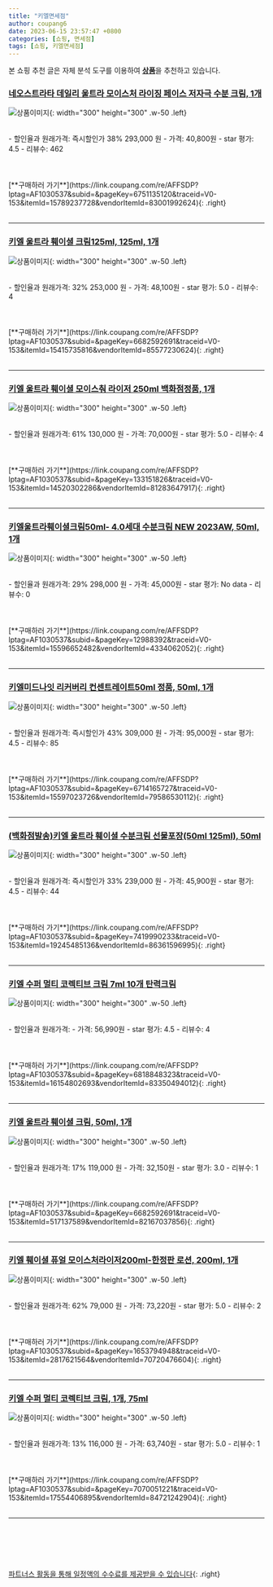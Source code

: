 ```yaml
---
title: "키엘면세점"
author: coupang6
date: 2023-06-15 23:57:47 +0800
categories: [쇼핑, 면세점]
tags: [쇼핑, 키엘면세점]
---
```


본 쇼핑 추천 글은 자체 분석 도구를 이용하여 [**상품**](https://link.coupang.com/a/bao1ui)을 추천하고 있습니다.

### [네오스트라타 데일리 울트라 모이스처 라이징 페이스 저자극 수분 크림, 1개](https://link.coupang.com/re/AFFSDP?lptag=AF1030537&subid=&pageKey=6751135120&traceid=V0-153&itemId=15789237728&vendorItemId=83001992624)

![상품이미지](https://thumbnail8.coupangcdn.com/thumbnails/remote/230x230ex/image/vendor_inventory/cae8/9a12f887d460d794a016299d43f6f22d02664bf53d872a4322ffa5167b20.jpg){: width="300" height="300" .w-50 .left}


<br>
- 할인율과 원래가격: 즉시할인가 38%  293,000   원
- 가격: 40,800원
- star 평가: 4.5
- 리뷰수: 462
<br>
<br>
<br>
<br>
[**구매하러 가기**](https://link.coupang.com/re/AFFSDP?lptag=AF1030537&subid=&pageKey=6751135120&traceid=V0-153&itemId=15789237728&vendorItemId=83001992624){: .right}
<br>
<br>

---

### [키엘 울트라 훼이셜 크림125ml, 125ml, 1개](https://link.coupang.com/re/AFFSDP?lptag=AF1030537&subid=&pageKey=6682592691&traceid=V0-153&itemId=15415735816&vendorItemId=85577230624)

![상품이미지](https://thumbnail9.coupangcdn.com/thumbnails/remote/230x230ex/image/vendor_inventory/56cd/4b544a55cd1c3f2d46fd3cd6334681587fadb1ea033424258b1686fa8f88.jpg){: width="300" height="300" .w-50 .left}


<br>
- 할인율과 원래가격: 32%  253,000   원
- 가격: 48,100원
- star 평가: 5.0
- 리뷰수: 4
<br>
<br>
<br>
<br>
[**구매하러 가기**](https://link.coupang.com/re/AFFSDP?lptag=AF1030537&subid=&pageKey=6682592691&traceid=V0-153&itemId=15415735816&vendorItemId=85577230624){: .right}
<br>
<br>

---

### [키엘 울트라 훼이셜 모이스춰 라이저 250ml 백화점정품, 1개](https://link.coupang.com/re/AFFSDP?lptag=AF1030537&subid=&pageKey=133151826&traceid=V0-153&itemId=14520302286&vendorItemId=81283647917)

![상품이미지](https://thumbnail9.coupangcdn.com/thumbnails/remote/230x230ex/image/vendor_inventory/1faf/cc364930522fc7f711d9a6e028450993109437913da1f0c418c893927308.jpg){: width="300" height="300" .w-50 .left}


<br>
- 할인율과 원래가격: 61%  130,000   원
- 가격: 70,000원
- star 평가: 5.0
- 리뷰수: 4
<br>
<br>
<br>
<br>
[**구매하러 가기**](https://link.coupang.com/re/AFFSDP?lptag=AF1030537&subid=&pageKey=133151826&traceid=V0-153&itemId=14520302286&vendorItemId=81283647917){: .right}
<br>
<br>

---

### [키엘울트라훼이셜크림50ml- 4.0세대 수분크림 NEW 2023AW, 50ml, 1개](https://link.coupang.com/re/AFFSDP?lptag=AF1030537&subid=&pageKey=12988392&traceid=V0-153&itemId=15596652482&vendorItemId=4334062052)

![상품이미지](https://thumbnail7.coupangcdn.com/thumbnails/remote/230x230ex/image/vendor_inventory/images/2019/01/26/21/4/63d7d2e3-127b-4cae-befd-e2a99cc85c3f.jpg){: width="300" height="300" .w-50 .left}


<br>
- 할인율과 원래가격: 29%  298,000   원
- 가격: 45,000원
- star 평가: No data
- 리뷰수: 0
<br>
<br>
<br>
<br>
[**구매하러 가기**](https://link.coupang.com/re/AFFSDP?lptag=AF1030537&subid=&pageKey=12988392&traceid=V0-153&itemId=15596652482&vendorItemId=4334062052){: .right}
<br>
<br>

---

### [키엘미드나잇 리커버리 컨센트레이트50ml 정품, 50ml, 1개](https://link.coupang.com/re/AFFSDP?lptag=AF1030537&subid=&pageKey=6714165727&traceid=V0-153&itemId=15597023726&vendorItemId=79586530112)

![상품이미지](https://thumbnail7.coupangcdn.com/thumbnails/remote/230x230ex/image/vendor_inventory/a8f5/fdb656a75600a571824c75a9c82e51ccd8a1deb973b56d02a15c64f1318a.jpg){: width="300" height="300" .w-50 .left}


<br>
- 할인율과 원래가격: 즉시할인가 43%  309,000   원
- 가격: 95,000원
- star 평가: 4.5
- 리뷰수: 85
<br>
<br>
<br>
<br>
[**구매하러 가기**](https://link.coupang.com/re/AFFSDP?lptag=AF1030537&subid=&pageKey=6714165727&traceid=V0-153&itemId=15597023726&vendorItemId=79586530112){: .right}
<br>
<br>

---

### [(백화점발송)키엘 울트라 훼이셜 수분크림 선물포장(50ml 125ml), 50ml](https://link.coupang.com/re/AFFSDP?lptag=AF1030537&subid=&pageKey=7419990233&traceid=V0-153&itemId=19245485136&vendorItemId=86361596995)

![상품이미지](https://thumbnail8.coupangcdn.com/thumbnails/remote/230x230ex/image/vendor_inventory/bf23/1d55489fb8244f9d26ecdfc25ae088cb3ad29c9d1701933f600b84fea048.jpg){: width="300" height="300" .w-50 .left}


<br>
- 할인율과 원래가격: 즉시할인가 33%  239,000   원
- 가격: 45,900원
- star 평가: 4.5
- 리뷰수: 44
<br>
<br>
<br>
<br>
[**구매하러 가기**](https://link.coupang.com/re/AFFSDP?lptag=AF1030537&subid=&pageKey=7419990233&traceid=V0-153&itemId=19245485136&vendorItemId=86361596995){: .right}
<br>
<br>

---

### [키엘 수퍼 멀티 코렉티브 크림 7ml 10개 탄력크림](https://link.coupang.com/re/AFFSDP?lptag=AF1030537&subid=&pageKey=6818848323&traceid=V0-153&itemId=16154802693&vendorItemId=83350494012)

![상품이미지](https://thumbnail8.coupangcdn.com/thumbnails/remote/230x230ex/image/vendor_inventory/f4e6/b97dc7b28d70e410b379f44bb71e8cbe82ba5ab2dcaf8799b14ee1cf77b2.jpg){: width="300" height="300" .w-50 .left}


<br>
- 할인율과 원래가격: 
- 가격: 56,990원
- star 평가: 4.5
- 리뷰수: 4
<br>
<br>
<br>
<br>
[**구매하러 가기**](https://link.coupang.com/re/AFFSDP?lptag=AF1030537&subid=&pageKey=6818848323&traceid=V0-153&itemId=16154802693&vendorItemId=83350494012){: .right}
<br>
<br>

---

### [키엘 울트라 훼이셜 크림, 50ml, 1개](https://link.coupang.com/re/AFFSDP?lptag=AF1030537&subid=&pageKey=6682592691&traceid=V0-153&itemId=517137589&vendorItemId=82167037856)

![상품이미지](https://thumbnail10.coupangcdn.com/thumbnails/remote/230x230ex/image/vendor_inventory/7fa8/e5f5e4950227a16b0b51ccc059205caa368dca2b8b618f723ccc4679d785.png){: width="300" height="300" .w-50 .left}


<br>
- 할인율과 원래가격: 17%  119,000   원
- 가격: 32,150원
- star 평가: 3.0
- 리뷰수: 1
<br>
<br>
<br>
<br>
[**구매하러 가기**](https://link.coupang.com/re/AFFSDP?lptag=AF1030537&subid=&pageKey=6682592691&traceid=V0-153&itemId=517137589&vendorItemId=82167037856){: .right}
<br>
<br>

---

### [키엘 훼이셜 퓨얼 모이스처라이저200ml-한정판 로션, 200ml, 1개](https://link.coupang.com/re/AFFSDP?lptag=AF1030537&subid=&pageKey=1653794948&traceid=V0-153&itemId=2817621564&vendorItemId=70720476604)

![상품이미지](https://thumbnail8.coupangcdn.com/thumbnails/remote/230x230ex/image/vendor_inventory/89d8/0d29ebacb3bebae4d8babbd1696abac4ab7e13069c9a0e78bdced1716816.jpg){: width="300" height="300" .w-50 .left}


<br>
- 할인율과 원래가격: 62%  79,000   원
- 가격: 73,220원
- star 평가: 5.0
- 리뷰수: 2
<br>
<br>
<br>
<br>
[**구매하러 가기**](https://link.coupang.com/re/AFFSDP?lptag=AF1030537&subid=&pageKey=1653794948&traceid=V0-153&itemId=2817621564&vendorItemId=70720476604){: .right}
<br>
<br>

---

### [키엘 수퍼 멀티 코렉티브 크림, 1개, 75ml](https://link.coupang.com/re/AFFSDP?lptag=AF1030537&subid=&pageKey=7070051221&traceid=V0-153&itemId=17554406895&vendorItemId=84721242904)

![상품이미지](https://thumbnail10.coupangcdn.com/thumbnails/remote/230x230ex/image/vendor_inventory/2949/0a16013f1f902b3a86902254cab98b8038d8515e766a0255429f840185c6.JPG){: width="300" height="300" .w-50 .left}


<br>
- 할인율과 원래가격: 13%  116,000   원
- 가격: 63,740원
- star 평가: 5.0
- 리뷰수: 1
<br>
<br>
<br>
<br>
[**구매하러 가기**](https://link.coupang.com/re/AFFSDP?lptag=AF1030537&subid=&pageKey=7070051221&traceid=V0-153&itemId=17554406895&vendorItemId=84721242904){: .right}
<br>
<br>

---
<br><br><br><br><br> [파트너스 활동을 통해 일정액의 수수료를 제공받을 수 있습니다](https://link.coupang.com/a/bao1ui){: .right}